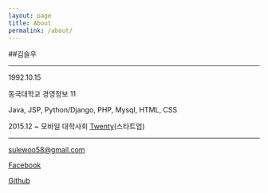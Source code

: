 ```yaml
---
layout: page
title: About
permalink: /about/
---
```


##김슬우

---

1992.10.15

동국대학교 경영정보 11

Java, JSP, Python/Django, PHP, Mysql, HTML, CSS

2015.12 ~ 모바일 대학사회 [Twenty](https://www.facebook.com/withtwenty/)(스타트업)

---
[sulewoo58@gmail.com](mailto:sulewoo58@gmail.com)

[Facebook](https://www.facebook.com/seulwoo.kim.9)

[Github](https://github.com/ThroughKim)

